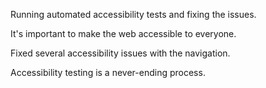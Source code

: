Running automated accessibility tests and fixing the issues.

It's important to make the web accessible to everyone.

Fixed several accessibility issues with the navigation.

Accessibility testing is a never-ending process.